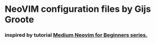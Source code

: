 # NeoVIM configuration files by Gijs Groote

### inspired by tutorial [Medium Neovim for Beginners series.](https://alpha2phi.medium.com/learn-neovim-the-practical-way-8818fcf4830f#545a)
